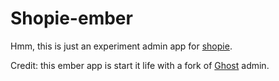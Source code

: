 # Shopie-ember

Hmm, this is just an experiment admin app for [shopie](https://github.com/syaiful6/shopie).

Credit: this ember app is start it life with a fork of [Ghost](https://github.com/TryGhost/Ghost) admin.
